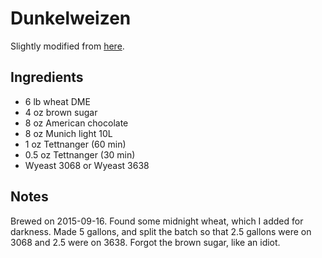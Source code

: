 # Dunkelweizen
Slightly modified from [here](https://www.reddit.com/r/Homebrewing/comments/1lvidb/brewed_up_a_dunkelweizen_very_happy_with_the/).

## Ingredients
* 6 lb wheat DME
* 4 oz brown sugar
* 8 oz American chocolate
* 8 oz  Munich light 10L
* 1 oz Tettnanger (60 min)
* 0.5 oz Tettnanger (30 min)
* Wyeast 3068 or Wyeast 3638

## Notes
Brewed on 2015-09-16. Found some midnight wheat, which I added for darkness. Made 5 gallons, and split the batch so that 2.5 gallons were on 3068 and 2.5 were on 3638. Forgot the brown sugar, like an idiot.
